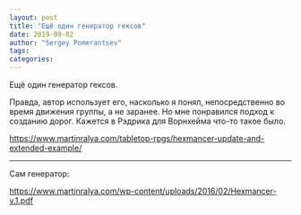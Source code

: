 ```yaml
---
layout: post
title: "Ещё один генератор гексов"
date: 2019-09-02
author: "Sergey Pomerantsev"
tags:
categories:
---
```


Ещё один генератор гексов. 

Правда, автор использует его, насколько я понял, непосредственно во время движения группы, а не заранее. Но мне понравился подход к созданию дорог. Кажется в Рэдрика для Ворнхейма что-то такое было. 

<https://www.martinralya.com/tabletop-rpgs/hexmancer-update-and-extended-example/>

----------

Сам генератор:

<https://www.martinralya.com/wp-content/uploads/2016/02/Hexmancer-v.1.pdf>

